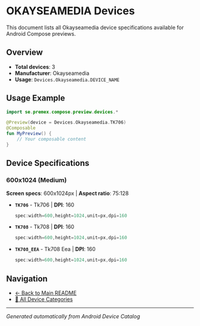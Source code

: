 # OKAYSEAMEDIA Devices

This document lists all Okayseamedia device specifications available for Android Compose previews.

## Overview

- **Total devices**: 3
- **Manufacturer**: Okayseamedia
- **Usage**: `Devices.Okayseamedia.DEVICE_NAME`

## Usage Example

```kotlin
import se.premex.compose.preview.devices.*

@Preview(device = Devices.Okayseamedia.TK706)
@Composable
fun MyPreview() {
    // Your composable content
}
```

## Device Specifications

### 600x1024 (Medium)

**Screen specs**: 600x1024px | **Aspect ratio**: 75:128

- **`TK706`** - Tk706 | **DPI**: 160
  ```kotlin
  spec:width=600,height=1024,unit=px,dpi=160
  ```

- **`TK708`** - Tk708 | **DPI**: 160
  ```kotlin
  spec:width=600,height=1024,unit=px,dpi=160
  ```

- **`TK708_EEA`** - Tk708 Eea | **DPI**: 160
  ```kotlin
  spec:width=600,height=1024,unit=px,dpi=160
  ```

## Navigation

- [← Back to Main README](../../README.md)
- [📱 All Device Categories](../README.md)

---
*Generated automatically from Android Device Catalog*
